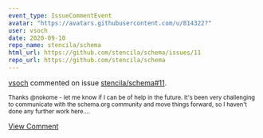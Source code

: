 ```yaml
---
event_type: IssueCommentEvent
avatar: "https://avatars.githubusercontent.com/u/814322?"
user: vsoch
date: 2020-09-10
repo_name: stencila/schema
html_url: https://github.com/stencila/schema/issues/11
repo_url: https://github.com/stencila/schema
---
```


<a href='https://github.com/vsoch' target='_blank'>vsoch</a> commented on issue <a href='https://github.com/stencila/schema/issues/11' target='_blank'>stencila/schema#11</a>.

<small>Thanks @nokome - let me know if I can be of help in the future. It's been very challenging to communicate with the schema.org community and move things forward, so I haven't done any further work here....</small>

<a href='https://github.com/stencila/schema/issues/11' target='_blank'>View Comment</a>